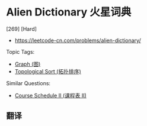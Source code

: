 # Alien Dictionary 火星词典

[269] [Hard]

- https://leetcode-cn.com/problems/alien-dictionary/

Topic Tags:

- [Graph (图)](https://leetcode-cn.com/tag/graph/)
- [Topological Sort (拓扑排序)](https://leetcode-cn.com/tag/topological-sort/)

Similar Questions:

- [Course Schedule II (课程表 II)](https://leetcode-cn.com/problems/course-schedule-ii/)

## 翻译
